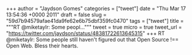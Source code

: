 
+++
author = "Jaydson Gomes"
categories = ["tweet"]
date = "Thu Mar 17 13:54:36 +0000 2011"
draft = false
slug = "59d7b94579afae41da9fe62e6b75dbf359fc0470"
tags = ["tweet"]
title = """RT @miketaylr: Some peopl..."""
tweet = true
micro = true
tweet_url = "https://twitter.com/jaydson/status/48381722613645315"
+++
RT @miketaylr: Some people still haven't figured out that Open Source !== Open Web. Bless their hearts.
